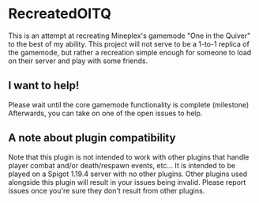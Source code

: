 # RecreatedOITQ
This is an attempt at recreating Mineplex's gamemode "One in the Quiver" to the best of my ability.
This project will not serve to be a 1-to-1 replica of the gamemode, but rather a recreation simple enough for someone to load on their server and play with some friends.

## I want to help!
Please wait until the core gamemode functionality is complete (milestone)
Afterwards, you can take on one of the open issues to help.

## A note about plugin compatibility
Note that this plugin is not intended to work with other plugins that handle player combat and/or death/respawn events, etc...
It is intended to be played on a Spigot 1.19.4 server with no other plugins.
Other plugins used alongside this plugin will result in your issues being invalid. Please report issues once you're sure they don't result from other plugins.
